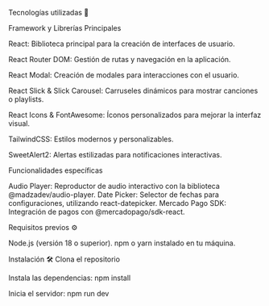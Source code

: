 Tecnologías utilizadas 🚀

Framework y Librerías Principales

React: Biblioteca principal para la creación de interfaces de usuario.

React Router DOM: Gestión de rutas y navegación en la aplicación.

React Modal: Creación de modales para interacciones con el usuario.

React Slick & Slick Carousel: Carruseles dinámicos para mostrar canciones o playlists.

React Icons & FontAwesome: Íconos personalizados para mejorar la interfaz visual.

TailwindCSS: Estilos modernos y personalizables.

SweetAlert2: Alertas estilizadas para notificaciones interactivas.

Funcionalidades específicas

Audio Player: Reproductor de audio interactivo con la biblioteca @madzadev/audio-player.
Date Picker: Selector de fechas para configuraciones, utilizando react-datepicker.
Mercado Pago SDK: Integración de pagos con @mercadopago/sdk-react.

Requisitos previos ⚙️

Node.js (versión 18 o superior).
npm o yarn instalado en tu máquina.

Instalación 🛠️
Clona el repositorio

Instala las dependencias:
npm install  

Inicia el servidor:
npm run dev  
